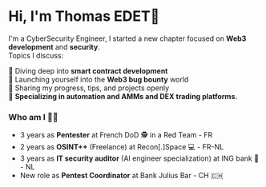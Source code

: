 # Hi, I'm Thomas EDET👋

I'm a CyberSecurity Engineer, I started a new chapter focused on **Web3 development** and **security**.  
Topics I discuss:  

🔹 Diving deep into **smart contract development**  
🔹 Launching yourself into the **Web3 bug bounty** world  
🔹 Sharing my progress, tips, and projects openly  
🔹 **Specializing in automation and AMMs and DEX trading platforms.**



### Who am I 🧑‍💻 
- 3 years as **Pentester** at French DoD 🕵️ in a Red Team - FR
- 2 years as **OSINT++** (Freelance) at Recon[.]Space 💻 - FR-NL
- 3 years as **IT security auditor** (AI engineer specialization) at ING bank 💸 - NL
- New role as **Pentest Coordinator** at Bank Julius Bar - CH 🇨🇭
